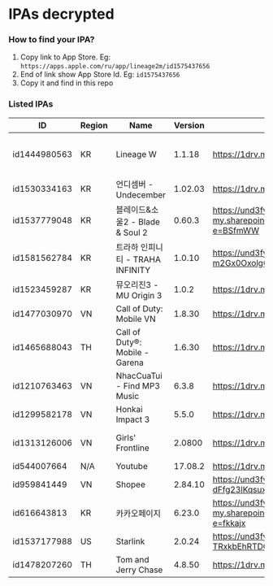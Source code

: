 # IPAs decrypted

### How to find your IPA?

1. Copy link to App Store. Eg: `https://apps.apple.com/ru/app/lineage2m/id1575437656`
2. End of link show App Store Id. Eg: `id1575437656`
3. Copy it and find in this repo

### Listed IPAs

| ID | Region | Name | Version | Link | Note |
| --- | --- | --- | --- | --- | --- |
| id1444980563 | KR | Lineage W | 1.1.18 | https://1drv.ms/u/s!AvHxFSkLWegaoIBfcvmdfLil7xYn2A?e=eUCNGj | This Global version can use in other region. Eg: TW, TH, PH, SG... |
| id1530334163 | KR | 언디셈버 - Undecember | 1.02.03 | https://1drv.ms/u/s!AvHxFSkLWegaoIBoUx3zWLZCDbQwjA?e=ewbwi5 | ENG/RU lang -> https://undecember.ml |
| id1537779048 | KR | 블레이드&소울2 - Blade & Soul 2 | 0.60.3 | https://und3fy-my.sharepoint.com/:u:/g/personal/1drive_und3fy_onmicrosoft_com/ERT5bBanWyVEiM0ddM_qnTMB75T4uL6LrhFNKY8OKQlcQg?e=BSfmWW |  |
| id1581562784 | KR | 트라하 인피니티 - TRAHA INFINITY | 1.0.10 | https://und3fy-my.sharepoint.com/:u:/g/personal/1drive_und3fy_onmicrosoft_com/ETRISS8Kq6pBrqdZNt1A014BAIbM-m2Gx0Oxolg6HUP_EQ?e=NVHdQf | This version is also available on App Store macOS M1 |
| id1523459287 | KR | 뮤오리진3 - MU Origin 3 | 1.0.2 | https://1drv.ms/u/s!AvHxFSkLWegaoIBHr4RGr8MzworAWQ?e=FJAKQe |  |
| id1477030970 | VN | Call of Duty: Mobile VN | 1.8.30 | https://1drv.ms/u/s!AvHxFSkLWegaoIBPgDjszKxNoIvN_A?e=gOo6OX | VNG version |
| id1465688043 | TH | Call of Duty®: Mobile - Garena | 1.6.30 | https://1drv.ms/u/s!AvHxFSkLWegaoIBQySzPU5tS9XAlQw?e=NT6Maz | Use in SEA region. Exclude Vietnam |
| id1210763463 | VN | NhacCuaTui - Find MP3 Music | 6.3.8 | https://1drv.ms/u/s!AvHxFSkLWegaoIBRoALhxnbXnKw7uQ?e=UQAqvv | |
| id1299582178 | VN | Honkai Impact 3 | 5.5.0 | https://1drv.ms/u/s!AvHxFSkLWegaoIBSBaaroafm3WIxXw?e=iwwQNP | |
| id1313126006 | VN | Girls' Frontline | 2.0800 | https://1drv.ms/u/s!AvHxFSkLWegaoIBTIhnF9TpZm7sd9A?e=UdRAAO | This version is also available on App Store macOS M1 |
| id544007664 | N/A | Youtube | 17.08.2 | https://1drv.ms/u/s!AvHxFSkLWegaoIBeJn7QF0HdKXsS1g?e=CFBajw |  |
| id959841449 | VN | Shopee | 2.84.10 | https://und3fy-my.sharepoint.com/:u:/g/personal/1drive_und3fy_onmicrosoft_com/EUA-dFfg23lKqsuxqikPTnYBHB6iWnRYTI3V5XlhgK98Kw?e=UgnRIQ | Vietnam version |
| id616643813 | KR | 카카오페이지 | 6.23.0 | https://und3fy-my.sharepoint.com/:u:/g/personal/1drive_und3fy_onmicrosoft_com/EcObVKPFC1xOpdJtbBOlfQkB2b8o16i47BLYX_jV7_cVSw?e=fkkajx | |
| id1537177988 | US | Starlink | 2.0.24 | https://und3fy-my.sharepoint.com/:u:/g/personal/1drive_und3fy_onmicrosoft_com/EdIU2ymZ4EJCniioczYWtosBb-TRxkbEhRTDQtcPnhMMAQ?e=9us2WD | SpaceX Starlink |
| id1478207260 | TH | Tom and Jerry Chase  | 4.8.50 | https://1drv.ms/u/s!AvHxFSkLWegaoIBpp95zaG2DHfH-uA?e=qVtZIj | Can use in SEA region |
